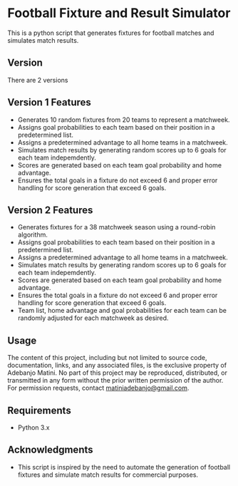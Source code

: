 # Football Fixture and Result Simulator

This is a python script that generates fixtures for football matches and simulates match results.

## Version
There are 2 versions 

## Version 1 Features

- Generates 10 random fixtures from 20 teams to represent a matchweek.
- Assigns goal probabilities to each team based on their position in a predetermined list.
- Assigns a predetermined advantage to all home teams in a matchweek.
- Simulates match results by generating random scores up to 6 goals for each team indepemdently.
- Scores are generated based on each team goal probability and home advantage.
- Ensures the total goals in a fixture do not exceed 6 and proper error handling for score generation that exceed 6 goals.
  
## Version 2 Features

- Generates fixtures for a 38 matchweek season using a round-robin algorithm.
- Assigns goal probabilities to each team based on their position in a predetermined list.
- Assigns a predetermined advantage to all home teams in a matchweek.
- Simulates match results by generating random scores up to 6 goals for each team indepemdently.
- Scores are generated based on each team goal probability and home advantage.
- Ensures the total goals in a fixture do not exceed 6 and proper error handling for score generation that exceed 6 goals.
- Team list, home advantage and goal probabilities for each team can be randomly adjusted for each matchweek as desired.

## Usage

The content of this project, including but not limited to source code, documentation, links, and any associated files, is the exclusive property of Adebanjo Matini. No part of this project may be reproduced, distributed, or transmitted in any form without the prior written permission of the author. For permission requests, contact matiniadebanjo@gmail.com.

## Requirements

- Python 3.x

## Acknowledgments

- This script is inspired by the need to automate the generation of football fixtures and simulate match results for commercial purposes.
